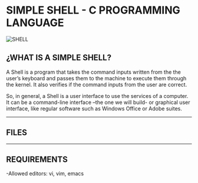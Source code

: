 # SIMPLE SHELL - C PROGRAMMING LANGUAGE 

![SHELL](https://giphy.com/gifs/hacker-hacking-binary-V4NSR1NG2p0KeJJyr5)

## ¿WHAT IS A SIMPLE SHELL?

A Shell is a program that takes the command inputs written from the the user’s keyboard and passes them to the machine to execute them through the kernel. It also verifies if the command inputs from the user are correct.

So, in general, a Shell is a user interface to use the services of a computer. It can be a command-line interface –the one we will build- or graphical user interface, like regular software such as Windows Office or Adobe suites.

---

## FILES



---

## REQUIREMENTS

-Allowed editors: vi, vim, emacs




